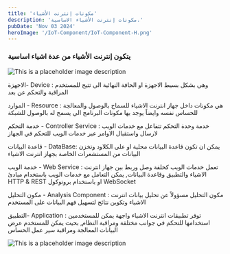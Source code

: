 ```yaml
---
title: 'مكونات إنترنت الأشياء'
description: 'مكونات إنترنت الأشياء الاساسية.'
pubDate: 'Nov 03 2024'
heroImage: '/IoT-Component/IoT-Component-H.png'
---
```

[comment]: <> (for upload: maseeg - commit - push.)

### يتكون إنترنت الأشياء من عدة اشياء اساسية
![This is a placeholder image description](/IoT-Component/IoT-Devices.png)

الاجهزة- Device :
وهي بشكل بسيط الاجهزة او الحافة النهائية الي تتيح للمستخدم المراقبة والتحكم عن بعد

الموارد - Resource :
هي مكونات داخل جهاز انترنت الاشياء للسماح بالوصول والمعالجة للحساس نفسه وايضاً يوجد بها مكونات البرنامج الي يسمح له بالوصول للشبكة

خدمة التحكم - Controller Service :
خدمة وحدة التحكم تتفاعل مع خدمات الويب لارسال واستقبال الاوامر عبر خدمات الويب للتحكم في الجهاز

قاعدة البيانات - DataBase:
يمكن ان تكون قاعدة البيانات محلية او على الكلاود وتخزن البيانات من المستشعرات الخاصة بجهاز انترنت الاشياء

خدمة الويب - Web Service :
تعمل خدمات الويب كحلقة وصل وربط بين جهاز انترنت الاشياء والتطبيق وقاعدة البيانات, يمكن التعامل مع خدمات الويب باستخدام مبادئ HTTP & REST او باستخدام بروتوكول WebSocket

مكون التحليل - Analysis Component : 
مكون التحليل مسؤولاً عن تحليل بيانات انترنت الاشياء وتكوين نتائج لتسهيل فهم البيانات على المستخدم

التطبيق- Application :
توفر تطبيقات انترنت الاشياء واجهة يمكن للمستخدمين استخدامها للتحكم في جوانب مختلفة ومراقبة النظام, بحيث يمكن للمستخدم عرض البيانات المعالجة ومراقبة سير عمل الحساس 

![This is a placeholder image description](/IoT-Component/IoT-Com-Last.png)